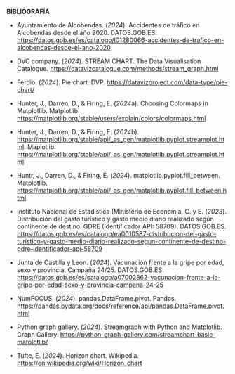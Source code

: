 **BIBLIOGRAFÍA**

- Ayuntamiento de Alcobendas. (*2024*). Accidentes de tráfico en Alcobendas desde el año 2020. DATOS.GOB.ES. https://datos.gob.es/es/catalogo/l01280066-accidentes-de-trafico-en-alcobendas-desde-el-ano-2020

- DVC company. (*2024*). STREAM CHART. The Data Visualisation Catalogue. https://datavizcatalogue.com/methods/stream_graph.html

- Ferdio. (*2024*). Pie chart. DVP. https://datavizproject.com/data-type/pie-chart/

- Hunter, J., Darren, D., & Firing, E. (*2024*a). Choosing Colormaps in Matplotlib. Matplotlib. https://matplotlib.org/stable/users/explain/colors/colormaps.html

- Hunter, J., Darren, D., & Firing, E. (*2024*b). https://matplotlib.org/stable/api/_as_gen/matplotlib.pyplot.streamplot.html. Maplotlib. https://matplotlib.org/stable/api/_as_gen/matplotlib.pyplot.streamplot.html

- Huntr, J., Darren, D., & Firing, E. (*2024*). matplotlib.pyplot.fill_between. Matplotlib. https://matplotlib.org/stable/api/_as_gen/matplotlib.pyplot.fill_between.html

- Instituto Nacional de Estadística (Ministerio de Economía, C. y E. (*2023*). Distribución del gasto turístico y gasto medio diario realizado según continente de destino. GDRE (Identificador API: 58709). DATOS.GOB.ES. https://datos.gob.es/es/catalogo/ea0010587-distribucion-del-gasto-turistico-y-gasto-medio-diario-realizado-segun-continente-de-destino-gdre-identificador-api-58709

- Junta de Castilla y León. (*2024*). Vacunación frente a la gripe por edad, sexo y provincia. Campaña 24/25. DATOS.GOB.ES. https://datos.gob.es/es/catalogo/a07002862-vacunacion-frente-a-la-gripe-por-edad-sexo-y-provincia-campana-24-25

- NumFOCUS. (*2024*). pandas.DataFrame.pivot. Pandas. https://pandas.pydata.org/docs/reference/api/pandas.DataFrame.pivot.html

- Python graph gallery. (*2024*). Streamgraph with Python and Matplotlib. Graph Gallery. https://python-graph-gallery.com/streamchart-basic-matplotlib/

- Tufte, E. (*2024*). Horizon chart. Wikipedia. https://en.wikipedia.org/wiki/Horizon_chart
 
